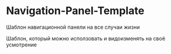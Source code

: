 # Navigation-Panel-Template
Шаблон навигационной панели на все случаи жизни

Шаблон, который можно исползовать и видоизменять на своё усмотрение

